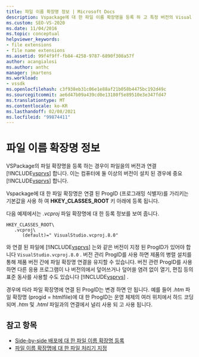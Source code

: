 ```yaml
---
title: 파일 이름 확장명 정보 | Microsoft Docs
description: Vspackage에 대 한 파일 이름 확장명을 등록 하 고 특정 버전의 Visual Studio와 연결 하는 방법을 알아봅니다.
ms.custom: SEO-VS-2020
ms.date: 11/04/2016
ms.topic: conceptual
helpviewer_keywords:
- file extensions
- file name extensions
ms.assetid: 99f4f9ff-fb84-4258-9787-6890f308a57f
author: acangialosi
ms.author: anthc
manager: jmartens
ms.workload:
- vssdk
ms.openlocfilehash: c3f938eb31c06e1e88af21b058b4475bc192d49c
ms.sourcegitcommit: ae6d47b09a439cd0e13180f5e89510e3e347fd47
ms.translationtype: MT
ms.contentlocale: ko-KR
ms.lasthandoff: 02/08/2021
ms.locfileid: "99874411"
---
```

# <a name="about-file-name-extensions"></a>파일 이름 확장명 정보
VSPackage의 파일 확장명을 등록 하는 경우이 파일을의 버전과 연결 [!INCLUDE[vsprvs](../code-quality/includes/vsprvs_md.md)] 합니다. 이는 컴퓨터에 둘 이상의 버전이 설치 된 경우에 중요 [!INCLUDE[vsprvs](../code-quality/includes/vsprvs_md.md)] 합니다.

 Vspackage에 대 한 파일 확장명은 연결 된 ProgID (프로그래밍 식별자)를 가리키는 기본값을 사용 하 여 **HKEY_CLASSES_ROOT** 키 아래에 등록 됩니다.

 다음 예제에서는 *.vcproj* 파일 확장명에 대 한 등록 정보를 보여 줍니다.

```
HKEY_CLASSES_ROOT\
   .vcproj\
      (default)=" VisualStudio.vcproj.8.0"
```

 와 연결 된 파일에 [!INCLUDE[vsprvs](../code-quality/includes/vsprvs_md.md)] 는와 같은 버전이 지정 된 ProgID가 있어야 합니다 `VisualStudio.vcproj.8.0` . 버전 관리 ProgID를 사용 하면 제품의 병렬 설치를 통해 제품 버전 간에 파일 확장명 연결을 유지할 수 있습니다. 버전 관련 ProgID를 사용 하면 다른 응용 프로그램이 나 버전의에서 덮어쓰거나 덮어쓸 염려 없이 열기, 편집 등의 표준 동사를 사용할 수도 있습니다 [!INCLUDE[vsprvs](../code-quality/includes/vsprvs_md.md)] .

 경우에 따라 파일 확장명에 연결 된 ProgID는 변경 하면 안 됩니다. 예를 들어 *.htm* 파일 확장명 (progid = htmlfile)에 대 한 ProgID는 운영 체제의 여러 위치에서 하드 코딩 되며 *.htm* 및 *.html* 파일과의 연결에서 널리 사용 되 고 사용 됩니다.

## <a name="see-also"></a>참고 항목
- [Side-by-side 배포에 대 한 파일 이름 확장명 등록](../extensibility/registering-file-name-extensions-for-side-by-side-deployments.md)
- [파일 이름 확장명에 대 한 파일 처리기 지정](../extensibility/specifying-file-handlers-for-file-name-extensions.md)
